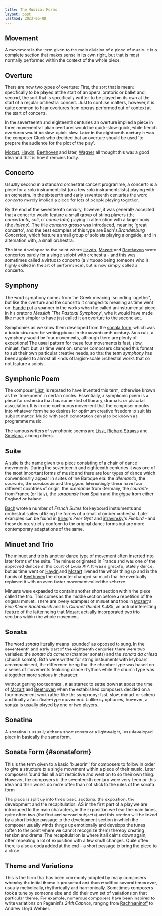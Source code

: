```yaml
---
title: The Musical Forms
layout: post
lastmod: 2023-05-08
---
```


## Movement

A movement is the term given to the main division of a piece of music. It is a complete section that makes sense in its own right, but that is most normally performed within the context of the whole piece.

## Overture

There are now two types of overture: First, the sort that is meant specifically to be played at the start of an opera, oratorio or ballet and, second, the sort that is specifically written to be played on its own at the start of a regular orchestral concert. Just to confuse matters, however, it is quite common to hear overtures from operas performed out of context at the start of concerts.

In the seventeenth and eighteenth centuries an overture implied a piece in three movements: Italian overtures would be quick-slow-quick, while french overtures would be slow-quick-slow. Later in the eighteenth century it was the composer Gluck who decided that an overture should be used 'to prepare the audience for the plot of the play'.

[Mozart](/classical/WMoz), [Haydn](/classical/JHay), [Beethoven](/classical/LBee) and later, [Wagner](/classical/RWag) all thought this was a good idea and that is how it remains today.

## Concerto

Usually second in a standard orchestral concert programme, a concerto is a piece for a solo instrumentalist (or a few solo instrumentalists) playing with an orchestra. In the sixteenth and early seventeenth centuries the word _concerto_ merely implied a piece for lots of people playing together.

By the end of the seventeenth century, however, it was generally accepted that a concerto would feature a small group of string players (the _concertante_, _soli_, or _concertato_) playing in alternation with a larger body (the _ripieno_). The title _concerto grosso_ was introduced, meaning 'great concerto', and the best examples of this type are Bach's _Brandenburg Concertos_, which feature a small group of soloists playing alongside, and in alternation with, a small orchestra.

The idea developed to the point where [Haydn](/classical/JHay), [Mozart](/classical/WMoz) and [Beethoven](/classical/LBee) wrote concertos purely for a single soloist with orchestra - and this was sometimes called a virtuoso concerto (a virtuoso being someone who is highly skilled in the art of performance), but is now simply called a concerto.

## Symphony

The word symphony comes from the Greek meaning 'sounding together', but like the overture and the concerto it changed its meaning as time went on. [Hande](/classical/GHan) put a spanner in the works when he called an instrumental piece in his oratorio _Messiah `The Pastoral Symphony'_, whe it would have made like much simpler to have just called it an overture to the second act.

Symphonies as we know them developed from the [sonata form](#sonataform), which was a basic structure for writing pieces in the seventeenth century. As a rule, a symphony would be four movements, although there are plenty of exceptions! The usual pattern for these four movements is fast, slow, minuet, fast; but, as time went on, smome composers changed this format to suit their own particular creative needs, so that the term _symphony_ has been applied to almost all kinds of largish-scale orchestral works that do not feature a soloist.

## Symphonic Poem

The composer [Liszt](/classical/FLis) is reputed to have invented this term, otherwise known as the 'tone poem' in certain circles. Essentially, a symphonic poem is a piece for orchestra that has some kind of literary, dramatic or pictorial association. It is in one continuous movement that the composer moulds into whatever form he so desires for optimum creative freedom to suit his subject matter. Music with such connotation can also be known as programme music.

The famous writers of symphonic poems are [Liszt](/classical/FLis), [Richard Strauss](/classical/RStr) and [Smetana](/classical/BSme), among others.

## Suite

A suite is the name given to a piece consisting of a chain of dance movements. During the seventeenth and eighteenth centuries it was one of the most important forms of music and there are four types of dance which conventionally appear in suites of the Baroque era: the _allemando_, the _courante_, the _sarabande_ and the _gigue_. Interestingly these have four different countries of origin: the _allemande_ from Germany, the _courante_ from France (or Italy), the _sarabande_ from Spain and the _gigue_ from either England or Ireland.

[Bach](/classical/JBac) wrote a number of _French Suites_ for keyboard instruments and orchestral suites utilizing the forces of a small chamber orchestra. Later examples can be found in [Grieg](/classical/EGri)'s _Peer Gynt_ and [Stravinsky](/classical/IStr)'s _Firebird_ - and these do not strictly conform to the original dance forms but are more contemporary adaptations of the same.

## Minuet and Trio

The minuet and trio is another dance type of movement often inserted into later forms of the suite. The minuet originated in France and was one of the approved dances at the court of Louis XIV. It was a gracefu, stately dance, but as time went on [Haydn](/classical/JHay) and [Mozart](/classical/WMoz) livened the whole thing up and in the hands of [Beethoven](/classical/LBee) the character changed so much that he eventually replaced it with an even faster movement called the scherzo.

Minuets were expanded to contain another short section within the piece called the trio. This comes as the middle section before a repetition of the original minuet. There are lovely examples of minuet and trios in [Mozart](/classical/WMoz)'s _Eine Kleine Nachtmusik_ and his _Clarinet Quintet K.485_, an actual interesting feature of the latter neing that Mozart actually incorporated two trio sections within the whole movement.

## Sonata

The word _sonata_ literally means 'sounded' as opposed to sung. In the seventeenth and early part of the eighteenth centuries there were two varieties: the _sonata da camera_ (chamber sonata) and the _sonata da chiesa_ (church sonata). Both were written for string instruments with keyboard accompaniment, the difference being that the chamber type was based on a series of movements featuring dance rhythms while the church type was altogether more serious in character.

Without getting too technical, it all started to settle down at about the time of [Mozart](/classical/WMoz) and [Beethoven](/classical/LBee) when the established composers decided on a four-movement work rather like the symphony: fast, slow, minuet or schero and finally a fast finale-type movement. Unlike symphonies, however, a sonata is usually played by one or two players.

## Sonatina

A sonatina is usually either a short sonata or a lightweight, less developed piece in basically the same form.

## Sonata Form {#sonataform}

This is the term given to a basic 'blueprint' for composers to follow in order to give a structure to a single movement within a piece of their music. Later composers found this all a bit restrictive and went on to do their own thing. However, the composers in the seventeenth century were very keen on this idea and their works do more often than not stick to the rules of the sonata form.

The piece is split up into three basic sections: the exposition, the development and the recapitulation. AS in the first part of a play we are introduced to the main characters, in the exposition we hear the main tunes, quite often two (the first and second subjects) and this section will be linked by a short bridge passage to the development section in which the composer usually winds things up emotionally and develops the tunes (often to the point where we cannot recognize them) thereby creating tension and drama. The recapitulation is where it all calms down again, often repeating a lot of exposition with a few small changes. Quite often there is also a coda added at the end - a short passage to bring the piece to a close.

## Theme and Variations

This is the form that has been commonly adopted by many composers whereby the initial theme is presented and then modified several times over, usually melodically, rhythmically and harmonically. Sometimes composers took a tune by someone else and did their own set of variations on that particular theme. For example, numerous composers have been inspired to write variations on Paganini's _24th Caprice_, ranging from [Rachmaninoff](/classical/SRac) to Andrew Lloyd Webber.
